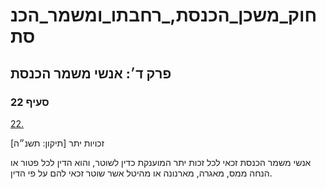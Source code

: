 # חוק_משכן_הכנסת,_רחבתו_ומשמר_הכנסת

## פרק ד׳: אנשי משמר הכנסת

### סעיף 22

[22.](https://he.wikisource.org/wiki/%D7%97%D7%95%D7%A7_%D7%9E%D7%A9%D7%9B%D7%9F_%D7%94%D7%9B%D7%A0%D7%A1%D7%AA,_%D7%A8%D7%97%D7%91%D7%AA%D7%95_%D7%95%D7%9E%D7%A9%D7%9E%D7%A8_%D7%94%D7%9B%D7%A0%D7%A1%D7%AA#%D7%A1%D7%A2%D7%99%D7%A3_22)

זכויות יתר [תיקון: תשנ״ה]

אנשי משמר הכנסת זכאי לכל זכות יתר המוענקת כדין לשוטר, והוא הדין לכל פטור או הנחה ממס, מאגרה, מארנונה או מהיטל אשר שוטר זכאי להם על פי הדין.